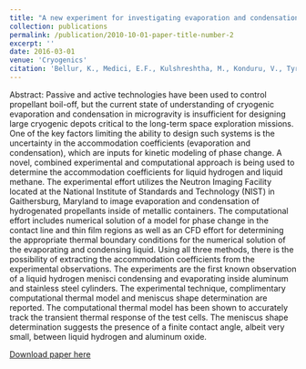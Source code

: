 ```yaml
---
title: "A new experiment for investigating evaporation and condensation of cryogenic propellants"
collection: publications
permalink: /publication/2010-10-01-paper-title-number-2
excerpt: ''
date: 2016-03-01
venue: 'Cryogenics'
citation: 'Bellur, K., Medici, E.F., Kulshreshtha, M., Konduru, V., Tyrewala, D., Tamilarasan, A., McQuillen, J., Leao, J.B., Hussey, D.S., Jacobson, D.L. and Scherschligt, J., 2016. A new experiment for investigating evaporation and condensation of cryogenic propellants. Cryogenics, 74, pp.131-137.'
---
```


Abstract: Passive and active technologies have been used to control propellant boil-off, but the current state of understanding of cryogenic evaporation and condensation in microgravity is insufficient for designing large cryogenic depots critical to the long-term space exploration missions. One of the key factors limiting the ability to design such systems is the uncertainty in the accommodation coefficients (evaporation and condensation), which are inputs for kinetic modeling of phase change. A novel, combined experimental and computational approach is being used to determine the accommodation coefficients for liquid hydrogen and liquid methane. The experimental effort utilizes the Neutron Imaging Facility located at the National Institute of Standards and Technology (NIST) in Gaithersburg, Maryland to image evaporation and condensation of hydrogenated propellants inside of metallic containers. The computational effort includes numerical solution of a model for phase change in the contact line and thin film regions as well as an CFD effort for determining the appropriate thermal boundary conditions for the numerical solution of the evaporating and condensing liquid. Using all three methods, there is the possibility of extracting the accommodation coefficients from the experimental observations. The experiments are the first known observation of a liquid hydrogen menisci condensing and evaporating inside aluminum and stainless steel cylinders. The experimental technique, complimentary computational thermal model and meniscus shape determination are reported. The computational thermal model has been shown to accurately track the transient thermal response of the test cells. The meniscus shape determination suggests the presence of a finite contact angle, albeit very small, between liquid hydrogen and aluminum oxide.

[Download paper here](http://academicpages.github.io/files/bellur_2016.pdf)

